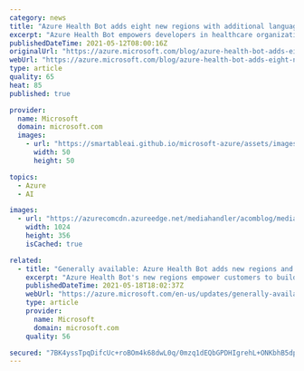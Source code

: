 ```yaml
---
category: news
title: "Azure Health Bot adds eight new regions with additional language support, including India to support pandemic response"
excerpt: "Azure Health Bot empowers developers in healthcare organizations to build and deploy artificial intelligence (AI) powered, compliant, conversational healthcare experiences at scale."
publishedDateTime: 2021-05-12T08:00:16Z
originalUrl: "https://azure.microsoft.com/blog/azure-health-bot-adds-eight-new-regions-with-additional-language-support-including-india-to-support-pandemic-response/"
webUrl: "https://azure.microsoft.com/blog/azure-health-bot-adds-eight-new-regions-with-additional-language-support-including-india-to-support-pandemic-response/"
type: article
quality: 65
heat: 85
published: true

provider:
  name: Microsoft
  domain: microsoft.com
  images:
    - url: "https://smartableai.github.io/microsoft-azure/assets/images/organizations/microsoft.com-50x50.jpg"
      width: 50
      height: 50

topics:
  - Azure
  - AI

images:
  - url: "https://azurecomcdn.azureedge.net/mediahandler/acomblog/media/Default/blog/e957c12d-6b52-438b-9a6a-22556830d427.png"
    width: 1024
    height: 356
    isCached: true

related:
  - title: "Generally available: Azure Health Bot adds new regions and languages for it’s systems checker"
    excerpt: "Azure Health Bot's new regions empower customers to build critical business applications by hosting database in the same region as the application stack and close to customers for better performance."
    publishedDateTime: 2021-05-18T18:02:37Z
    webUrl: "https://azure.microsoft.com/en-us/updates/generally-available-azure-health-bot-adds-new-regions-and-languages-for-it-s-systems-checker/"
    type: article
    provider:
      name: Microsoft
      domain: microsoft.com
    quality: 56

secured: "7BK4yssTpqDifcUc+roBOm4k68dwL0q/0mzq1dEQbGPDHIgrehL+ONKbhB5dpBuXXhvOg3rxmsPhTrxbBkKPjulr6XQnzqtzPoj+jJGnlOiA7otn1Vw98s6s9H5C58b/He/vWnUHdBTFzDhBNEA0uV6KxR7qVVcGGQPHKBmmjekKbpomiwAzdSKz8Ar9bUA8HUtIfyVEDlSpCKQTXwcZGNvG/mMADhKrLXB+dfF5dpBhlvm3NLFBkFLLtleB0Ae14OY233TMgWbV97K1mdeGWmWMIc0YBYU4Q5hLiWydIigMulu/70V+txVa2rz5q9iR08RDnp5io29l8gCY2v/M1Gy4x8juOyIKze4P+p0QmVQ=;Q3rKeGYHygiEUO70a3rD9w=="
---
```


